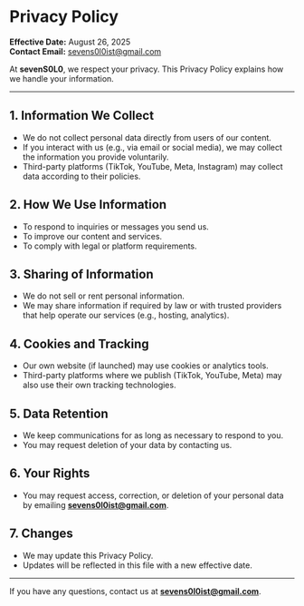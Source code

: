 # Privacy Policy

**Effective Date:** August 26, 2025  
**Contact Email:** sevens0l0ist@gmail.com  

At **sevenS0L0**, we respect your privacy. This Privacy Policy explains how we handle your information.

---

## 1. Information We Collect
- We do not collect personal data directly from users of our content.  
- If you interact with us (e.g., via email or social media), we may collect the information you provide voluntarily.  
- Third-party platforms (TikTok, YouTube, Meta, Instagram) may collect data according to their policies.  

## 2. How We Use Information
- To respond to inquiries or messages you send us.  
- To improve our content and services.  
- To comply with legal or platform requirements.  

## 3. Sharing of Information
- We do not sell or rent personal information.  
- We may share information if required by law or with trusted providers that help operate our services (e.g., hosting, analytics).  

## 4. Cookies and Tracking
- Our own website (if launched) may use cookies or analytics tools.  
- Third-party platforms where we publish (TikTok, YouTube, Meta) may also use their own tracking technologies.  

## 5. Data Retention
- We keep communications for as long as necessary to respond to you.  
- You may request deletion of your data by contacting us.  

## 6. Your Rights
- You may request access, correction, or deletion of your personal data by emailing **sevens0l0ist@gmail.com**.  

## 7. Changes
- We may update this Privacy Policy.  
- Updates will be reflected in this file with a new effective date.  

---

If you have any questions, contact us at **sevens0l0ist@gmail.com**.

